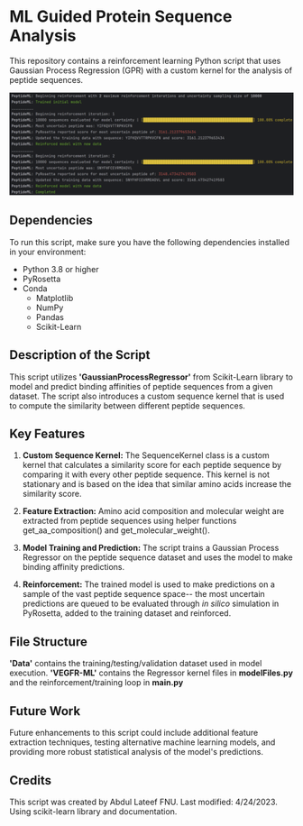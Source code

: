 # ML Guided Protein Sequence Analysis
This repository contains a reinforcement learning Python script that uses Gaussian Process Regression (GPR) with a custom kernel for the analysis of peptide sequences.

![Output](output.png)

## Dependencies
To run this script, make sure you have the following dependencies installed in your environment:
- Python 3.8 or higher
- PyRosetta
- Conda
  - Matplotlib
  - NumPy
  - Pandas
  - Scikit-Learn

## Description of the Script
This script utilizes **'GaussianProcessRegressor'** from Scikit-Learn library to model and predict binding affinities of peptide sequences from a given dataset. The script also introduces a custom sequence kernel that is used to compute the similarity between different peptide sequences.

## Key Features
1. **Custom Sequence Kernel:** The SequenceKernel class is a custom kernel that calculates a similarity score for each peptide sequence by comparing it with every other peptide sequence. This kernel is not stationary and is based on the idea that similar amino acids increase the similarity score.

2. **Feature Extraction:** Amino acid composition and molecular weight are extracted from peptide sequences using helper functions get_aa_composition() and get_molecular_weight().

3. **Model Training and Prediction:** The script trains a Gaussian Process Regressor on the peptide sequence dataset and uses the model to make binding affinity predictions.

4. **Reinforcement:** The trained model is used to make predictions on a sample of the vast peptide sequence space-- the most uncertain predictions are queued to be evaluated through _in silico_ simulation in PyRosetta, added to the training dataset and reinforced.
   
## File Structure
**'Data'** contains the training/testing/validation dataset used in model execution. **'VEGFR-ML'** contains the Regressor kernel files in __modelFiles.py__ and the reinforcement/training loop in __main.py__

## Future Work
Future enhancements to this script could include additional feature extraction techniques, testing alternative machine learning models, and providing more robust statistical analysis of the model's predictions.

## Credits
This script was created by Abdul Lateef FNU. Last modified: 4/24/2023.
Using scikit-learn library and documentation.
